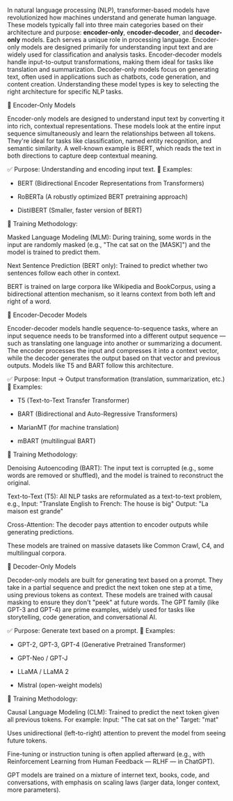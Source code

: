 
In natural language processing (NLP), transformer-based models have revolutionized how machines understand and generate human language. These models typically fall into three main categories based on their architecture and purpose: **encoder-only**, e**ncoder-decoder**, and **decoder-only** models. Each serves a unique role in processing language. Encoder-only models are designed primarily for understanding input text and are widely used for classification and analysis tasks. Encoder-decoder models handle input-to-output transformations, making them ideal for tasks like translation and summarization. Decoder-only models focus on generating text, often used in applications such as chatbots, code generation, and content creation. Understanding these model types is key to selecting the right architecture for specific NLP tasks.

🔹 Encoder-Only Models

Encoder-only models are designed to understand input text by converting it into rich, contextual representations. These models look at the entire input sequence simultaneously and learn the relationships between all tokens. They're ideal for tasks like classification, named entity recognition, and semantic similarity. A well-known example is BERT, which reads the text in both directions to capture deep contextual meaning.

✅ Purpose: Understanding and encoding input text.
📘 Examples:

- BERT (Bidirectional Encoder Representations from Transformers)

- RoBERTa (A robustly optimized BERT pretraining approach)

- DistilBERT (Smaller, faster version of BERT)


🧠 Training Methodology:

Masked Language Modeling (MLM):
During training, some words in the input are randomly masked (e.g., "The cat sat on the [MASK]") and the model is trained to predict them.

Next Sentence Prediction (BERT only):
Trained to predict whether two sentences follow each other in context.

BERT is trained on large corpora like Wikipedia and BookCorpus, using a bidirectional attention mechanism, so it learns context from both left and right of a word.

🔹 Encoder-Decoder Models

Encoder-decoder models handle sequence-to-sequence tasks, where an input sequence needs to be transformed into a different output sequence — such as translating one language into another or summarizing a document. The encoder processes the input and compresses it into a context vector, while the decoder generates the output based on that vector and previous outputs. Models like T5 and BART follow this architecture.

✅ Purpose: Input → Output transformation (translation, summarization, etc.)
📘 Examples:

- T5 (Text-to-Text Transfer Transformer)

- BART (Bidirectional and Auto-Regressive Transformers)

- MarianMT (for machine translation)

- mBART (multilingual BART)


🧠 Training Methodology:

Denoising Autoencoding (BART):
The input text is corrupted (e.g., some words are removed or shuffled), and the model is trained to reconstruct the original.

Text-to-Text (T5):
All NLP tasks are reformulated as a text-to-text problem, e.g.,
Input: "Translate English to French: The house is big"
Output: "La maison est grande"

Cross-Attention:
The decoder pays attention to encoder outputs while generating predictions.

These models are trained on massive datasets like Common Crawl, C4, and multilingual corpora.

🔹 Decoder-Only Models

Decoder-only models are built for generating text based on a prompt. They take in a partial sequence and predict the next token one step at a time, using previous tokens as context. These models are trained with causal masking to ensure they don't "peek" at future words. The GPT family (like GPT-3 and GPT-4) are prime examples, widely used for tasks like storytelling, code generation, and conversational AI.

✅ Purpose: Generate text based on a prompt.
📘 Examples:

- GPT-2, GPT-3, GPT-4 (Generative Pretrained Transformer)

- GPT-Neo / GPT-J

- LLaMA / LLaMA 2

- Mistral (open-weight models)


🧠 Training Methodology:

Causal Language Modeling (CLM):
Trained to predict the next token given all previous tokens.
For example:
Input: "The cat sat on the"
Target: "mat"

Uses unidirectional (left-to-right) attention to prevent the model from seeing future tokens.

Fine-tuning or instruction tuning is often applied afterward (e.g., with Reinforcement Learning from Human Feedback — RLHF — in ChatGPT).

GPT models are trained on a mixture of internet text, books, code, and conversations, with emphasis on scaling laws (larger data, longer context, more parameters).

